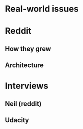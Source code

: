 # Real-world issues
# Reddit
## How they grew
## Architecture
# Interviews
## Neil (reddit)
## Udacity